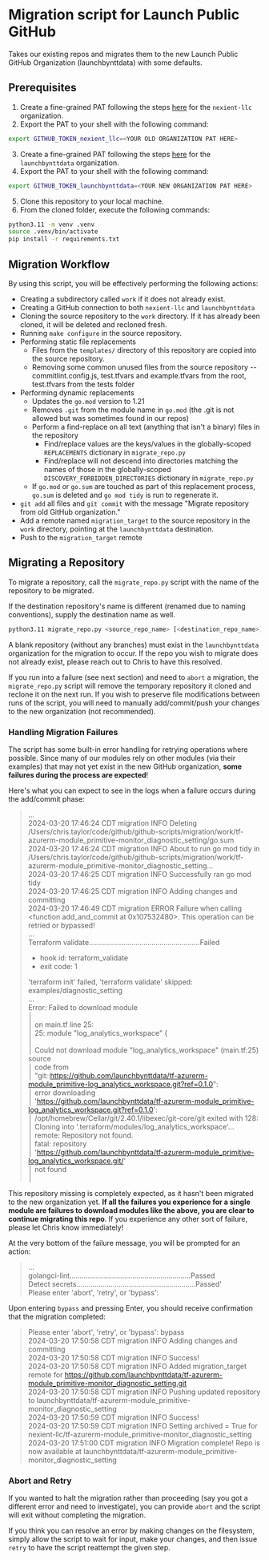 # Migration script for Launch Public GitHub 

Takes our existing repos and migrates them to the new Launch Public GitHub Organization (launchbynttdata) with some defaults.

## Prerequisites

1. Create a fine-grained PAT following the steps [here](https://github.com/nexient-llc/launch-cli/blob/main/docs/generating-a-token.md) for the `nexient-llc` organization.
2. Export the PAT to your shell with the following command:

```sh
export GITHUB_TOKEN_nexient_llc=<YOUR OLD ORGANIZATION PAT HERE>
```

3. Create a fine-grained PAT following the steps [here](https://github.com/nexient-llc/launch-cli/blob/main/docs/generating-a-token.md) for the `launchbynttdata` organization.
4. Export the PAT to your shell with the following command:

```sh
export GITHUB_TOKEN_launchbynttdata=<YOUR NEW ORGANIZATION PAT HERE>
```
5. Clone this repository to your local machine.
6. From the cloned folder, execute the following commands:

```sh
python3.11 -m venv .venv
source .venv/bin/activate
pip install -r requirements.txt
```

## Migration Workflow

By using this script, you will be effectively performing the following actions:

- Creating a subdirectory called `work` if it does not already exist.
- Creating a GitHub connection to both `nexient-llc` and `launchbynttdata`
- Cloning the source repository to the `work` directory. If it has already been cloned, it will be deleted and recloned fresh.
- Running `make configure` in the source repository.
- Performing static file replacements 
    - Files from the `templates/` directory of this repository are copied into the source repository.
    - Removing some common unused files from the source repository -- commitlint.config.js, test.tfvars and example.tfvars from the root, test.tfvars from the tests folder
- Performing dynamic replacements
    - Updates the `go.mod` version to 1.21 
    - Removes `.git` from the module name in `go.mod` (the .git is not allowed but was sometimes found in our repos)
    - Perform a find-replace on all text (anything that isn't a binary) files in the repository
        - Find/replace values are the keys/values in the globally-scoped `REPLACEMENTS` dictionary in `migrate_repo.py`
        - Find/replace will not descend into directories matching the names of those in the globally-scoped `DISCOVERY_FORBIDDEN_DIRECTORIES` dictionary in `migrate_repo.py`
    - If `go.mod` or `go.sum` are touched as part of this replacement process, `go.sum` is deleted and `go mod tidy` is run to regenerate it.
- `git add` all files and `git commit` with the message "Migrate repository from old GitHub organization."
- Add a remote named `migration_target` to the source repository in the `work` directory, pointing at the `launchbynttdata` destination.
- Push to the `migration_target` remote

## Migrating a Repository

To migrate a repository, call the `migrate_repo.py` script with the name of the repository to be migrated.

If the destination repository's name is different (renamed due to naming conventions), supply the destination name as well.

```sh
python3.11 migrate_repo.py <source_repo_name> [<destination_repo_name>]
```

A blank repository (without any branches) must exist in the `launchbynttdata` organization for the migration to occur. If the repo you wish to migrate does not already exist, please reach out to Chris to have this resolved.

If you run into a failure (see next section) and need to `abort` a migration, the `migrate_repo.py` script will remove the temporary repository it cloned and reclone it on the next run. If you wish to preserve file modifications between runs of the script, you will need to manually add/commit/push your changes to the new organization (not recommended). 

### Handling Migration Failures

The script has some built-in error handling for retrying operations where possible. Since many of our modules rely on other modules (via their examples) that may not yet exist in the new GitHub organization, **some failures during the process are expected**!

Here's what you can expect to see in the logs when a failure occurs during the add/commit phase:

> ...  
> 2024-03-20 17:46:24 CDT migration       INFO    Deleting /Users/chris.taylor/code/github/github-scripts/migration/work/tf-azurerm-module_primitive-monitor_diagnostic_setting/go.sum  
> 2024-03-20 17:46:24 CDT migration       INFO    About to run go mod tidy in /Users/chris.taylor/code/github/github-scripts/migration/work/tf-azurerm-module_primitive-monitor_diagnostic_setting...  
> 2024-03-20 17:46:25 CDT migration       INFO    Successfully ran go mod tidy  
> 2024-03-20 17:46:25 CDT migration       INFO    Adding changes and committing  
> 2024-03-20 17:46:49 CDT migration       ERROR   Failure when calling <function add_and_commit at 0x107532480>. This operation can be retried or bypassed!  
> ...  
> Terraform validate.......................................................Failed  
> - hook id: terraform_validate  
> - exit code: 1  
>   
> 'terraform init' failed, 'terraform validate' skipped: examples/diagnostic_setting  
> ...  
> Error: Failed to download module  
> │   
> │   on main.tf line 25:  
> │   25: module "log_analytics_workspace" {  
> │   
> │ Could not download module "log_analytics_workspace" (main.tf:25) source  
> │ code from  
> │ "git::https://github.com/launchbynttdata/tf-azurerm-module_primitive-log_analytics_workspace.git?ref=0.1.0":  
> │ error downloading  
> │ 'https://github.com/launchbynttdata/tf-azurerm-module_primitive-log_analytics_workspace.git?ref=0.1.0':  
> │ /opt/homebrew/Cellar/git/2.40.1/libexec/git-core/git exited with 128:  
> │ Cloning into '.terraform/modules/log_analytics_workspace'...  
> │ remote: Repository not found.  
> │ fatal: repository  
> │ 'https://github.com/launchbynttdata/tf-azurerm-module_primitive-log_analytics_workspace.git/'  
> │ not found  
> │   

This repository missing is completely expected, as it hasn't been migrated to the new organization yet. **If all the failures you experience for a single module are failures to download modules like the above, you are clear to continue migrating this repo**. If you experience any other sort of failure, please let Chris know immediately!

At the very bottom of the failure message, you will be prompted for an action:

> ...  
> golangci-lint............................................................Passed  
> Detect secrets...........................................................Passed'  
> Please enter 'abort', 'retry', or 'bypass':  

Upon entering `bypass` and pressing Enter, you should receive confirmation that the migration completed:

> Please enter 'abort', 'retry', or 'bypass': bypass  
> 2024-03-20 17:50:58 CDT migration       INFO    Adding changes and committing  
> 2024-03-20 17:50:58 CDT migration       INFO    Success!  
> 2024-03-20 17:50:58 CDT migration       INFO    Added migration_target remote for https://github.com/launchbynttdata/tf-azurerm-module_primitive-monitor_diagnostic_setting.git  
> 2024-03-20 17:50:58 CDT migration       INFO    Pushing updated repository to launchbynttdata/tf-azurerm-module_primitive-monitor_diagnostic_setting  
> 2024-03-20 17:50:59 CDT migration       INFO    Success!  
> 2024-03-20 17:50:59 CDT migration       INFO    Setting archived = True for nexient-llc/tf-azurerm-module_primitive-monitor_diagnostic_setting  
> 2024-03-20 17:51:00 CDT migration       INFO    Migration complete! Repo is now available at launchbynttdata/tf-azurerm-module_primitive-monitor_diagnostic_setting  

### Abort and Retry

If you wanted to halt the migration rather than proceeding (say you got a different error and need to investigate), you can provide `abort` and the script will exit without completing the migration. 

If you think you can resolve an error by making changes on the filesystem, simply allow the script to wait for input, make your changes, and then issue `retry` to have the script reattempt the given step.